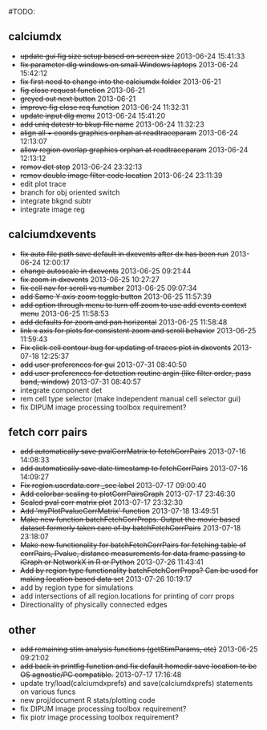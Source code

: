 #TODO:

## calciumdx

* ~~update gui fig size setup based on screen size~~ 2013-06-24 15:41:33
* ~~fix parameter dlg windows on small Windows laptops~~ 2013-06-24 15:42:12
* ~~fix first need to change into the calciumdx folder~~ 2013-06-21
* ~~fig close request function~~ 2013-06-21
* ~~greyed out next button~~ 2013-06-21
* ~~improve fig close req function~~ 2013-06-24 11:32:31
* ~~update input dlg menu~~ 2013-06-24 15:41:20
* ~~add uniq datestr to bkup file name~~ 2013-06-24 11:32:23
* ~~align all + coords graphics orphan at readtraceparam~~ 2013-06-24 12:13:07
* ~~allow region overlap graphics orphan at readtraceparam~~ 2013-06-24 12:13:12
* ~~remov det step~~ 2013-06-24 23:32:13
* ~~remov double image filter code location~~ 2013-06-24 23:11:39
* edit plot trace
* branch for obj oriented switch
* integrate bkgnd subtr
* integrate image reg


## calciumdxevents

* ~~fix auto file path save default in dxevents after dx has been run~~ 2013-06-24 12:00:17
* ~~change autoscale in dxevents~~ 2013-06-25 09:21:44
* ~~fix zoom in dxevents~~ 2013-06-25 10:27:27
* ~~fix cell nav for scroll vs number~~ 2013-06-25 09:07:34
* ~~add Same Y axis zoom toggle button~~ 2013-06-25 11:57:39
* ~~add option through menu to turn off zoom to use add events context menu~~ 2013-06-25 11:58:53
* ~~add defaults for zoom and pan horizontal~~ 2013-06-25 	11:58:48
* ~~link x axis for plots for consistent zoom and scroll behavior~~ 2013-06-25 11:59:43
* ~~Fix click cell contour bug for updating of traces plot in dxevents~~ 2013-07-18 12:25:37
* ~~add user preferences for gui~~ 2013-07-31 08:40:50
* ~~add user preferences for detection routine argin (like filter order, pass band, window)~~ 2013-07-31 08:40:57
* integrate component det
* rem cell type selector (make independent manual cell selector gui)
* fix DIPUM image processing toolbox requirement?


## fetch corr pairs

* ~~add automatically save pvalCorrMatrix to fetchCorrPairs~~ 2013-07-16 14:08:33
* ~~add automatically save date timestamp to fetchCorrPairs~~ 2013-07-16 14:09:27
* ~~Fix region.userdata.corr _sec label~~ 2013-07-17 09:00:40
* ~~Add colorbar scaling to plotCorrPairsGraph~~ 2013-07-17 23:46:30
* ~~Scaled pval corr matrix plot~~ 2013-07-17 23:32:30
* ~~Add 'myPlotPvalueCorrMatrix' function~~ 2013-07-18 13:49:51
* ~~Make new function batchFetchCorrProps. Output the movie based dataset formerly taken care of by batchFetchCorrPairs~~ 2013-07-18 23:18:07
* ~~Make new functionality for batchFetchCorrPairs for fetching table of corrPairs, Pvalue, distance measurements for data frame passing to iGraph or NetworkX in R or Python~~ 2013-07-26 11:43:41
* ~~Add by region type functionality batchFetchCorrProps? Can be used for making location based data set~~ 2013-07-26 10:19:17
* add by region type for simulations
* add intersections of all region.locations for printing of corr props
* Directionality of physically connected edges 

## other

* ~~add remaining stim analysis functions (getStimParams, etc)~~ 2013-06-25 09:21:02
* ~~add back in printfig function and fix default homedir save location to be OS agnostic/PC compatible.~~ 2013-07-17 17:16:48
* update try/load(calciumdxprefs) and save(calciumdxprefs) statements on various funcs
* new proj/document R stats/plotting code
* fix DIPUM image processing toolbox requirement?
* fix piotr image processing toolbox requirement?


